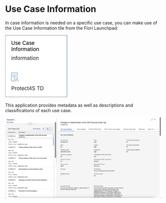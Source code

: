 # Use Case Information

In case information is needed on a specific use case, you can make use of the Use Case Information tile from the Fiori Launchpad:

![](<../.gitbook/assets/image (23) (1).png>)

This application provides metadata as well as descriptions and classifications of each use case.

![](<../.gitbook/assets/image (63) (1) (1) (1).png>)
